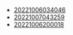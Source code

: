 - [20221006034046](/zet/20221006034046/README.md)
- [20221007043259](/zet/20221007043259/README.md)
- [20221006200018](/zet/20221006200018/README.md)
